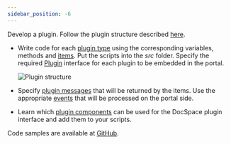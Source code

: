 ```yaml
---
sidebar_position: -6
---
```


Develop a plugin. Follow the plugin structure described [here](../plugin-structure.md).

- Write code for each [plugin type](./plugin-types/plugin-types.md) using the corresponding variables, methods and [items](./plugin-items/plugin-items.md). Put the scripts into the *src* folder. Specify the required [Plugin](plugin-types/Plugin.md) interface for each plugin to be embedded in the portal.

  ![Plugin structure](/assets/images/docspace/plugin-structure.png)

- Specify [plugin messages](plugin-message.md) that will be returned by the items. Use the appropriate [events](events.md) that will be processed on the portal side.

- Learn which [plugin components](./plugin-components/plugin-components.md) can be used for the DocSpace plugin interface and add them to your scripts.

Code samples are available at [GitHub](https://github.com/ONLYOFFICE/docspace-plugins).
